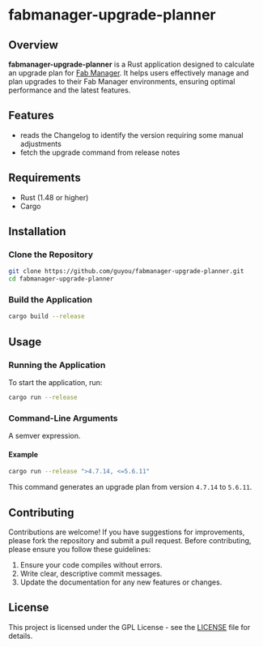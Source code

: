# fabmanager-upgrade-planner

## Overview
**fabmanager-upgrade-planner** is a Rust application designed to calculate an upgrade plan for [Fab Manager](https://www.fab-manager.com/fr). It helps users effectively manage and plan upgrades to their Fab Manager environments, ensuring optimal performance and the latest features.

## Features
- reads the Changelog to identify the version requiring some manual adjustments
- fetch the upgrade command from release notes

## Requirements
- Rust (1.48 or higher)
- Cargo

## Installation

### Clone the Repository
```bash
git clone https://github.com/guyou/fabmanager-upgrade-planner.git
cd fabmanager-upgrade-planner
```

### Build the Application
```bash
cargo build --release
```

## Usage

### Running the Application
To start the application, run:
```bash
cargo run --release
```

### Command-Line Arguments
A semver expression.

#### Example
```bash
cargo run --release ">4.7.14, <=5.6.11"
```

This command generates an upgrade plan from version `4.7.14` to `5.6.11`.

## Contributing
Contributions are welcome! If you have suggestions for improvements, please fork the repository and submit a pull request. Before contributing, please ensure you follow these guidelines:

1. Ensure your code compiles without errors.
2. Write clear, descriptive commit messages.
3. Update the documentation for any new features or changes.

## License
This project is licensed under the GPL License - see the [LICENSE](LICENSE) file for details.
